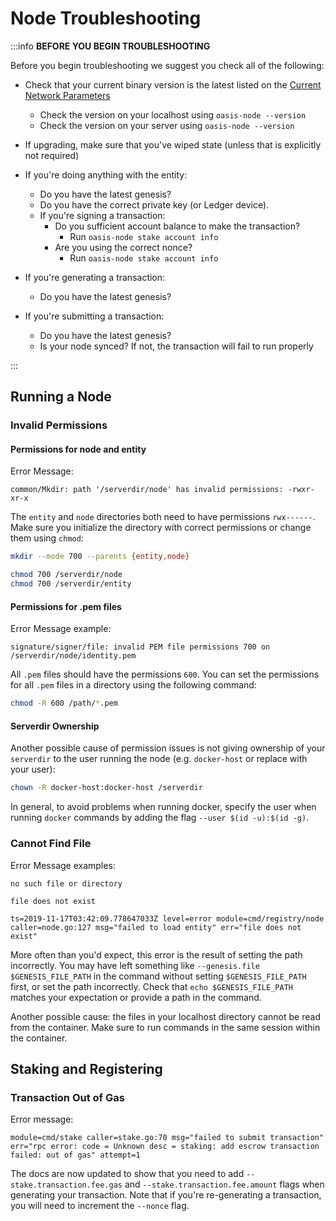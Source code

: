 # Node Troubleshooting

:::info **BEFORE YOU BEGIN TROUBLESHOOTING**

Before you begin troubleshooting we suggest you check all of the following:

* Check that your current binary version is the latest listed on the [Current Network Parameters](../oasis-network/network-parameters)
  * Check the version on your localhost using `oasis-node --version`
  * Check the version on your server using `oasis-node --version`
* If upgrading, make sure that you've wiped state (unless that is explicitly not required)

* If you're doing anything with the entity:
  * Do you have the latest genesis?
  * Do you have the correct private key (or Ledger device).
  * If you're signing a transaction:
    * Do you sufficient account balance to make the transaction?
      * Run `oasis-node stake account info`
    * Are you using the correct nonce?
      * Run `oasis-node stake account info`
* If you're generating a transaction:
  * Do you have the latest genesis?
* If you're submitting a transaction:
  * Do you have the latest genesis?
  * Is your node synced? If not, the transaction will fail to run properly

:::

## Running a Node

### Invalid Permissions

#### Permissions for node and entity

Error Message:

```text
common/Mkdir: path '/serverdir/node' has invalid permissions: -rwxr-xr-x
```

The `entity` and `node` directories both need to have permissions `rwx------`. Make sure you initialize the directory with correct permissions or change them using `chmod`:

```bash
mkdir --mode 700 --parents {entity,node}
```

```bash
chmod 700 /serverdir/node
chmod 700 /serverdir/entity
```

#### Permissions for .pem files

Error Message example:

```text
signature/signer/file: invalid PEM file permissions 700 on /serverdir/node/identity.pem
```

All `.pem` files should have the permissions `600`. You can set the permissions for all `.pem` files in a directory using the following command:

```bash
chmod -R 600 /path/*.pem
```

#### Serverdir Ownership

Another possible cause of permission issues is not giving ownership of your `serverdir` to the user running the node (e.g. `docker-host` or replace with your user):

```bash
chown -R docker-host:docker-host /serverdir
```

In general, to avoid problems when running docker, specify the user when running `docker` commands by adding the flag `--user $(id -u):$(id -g)`.

### Cannot Find File

Error Message examples:

```text
no such file or directory
```

```text
file does not exist
```

```text
ts=2019-11-17T03:42:09.778647033Z level=error module=cmd/registry/node caller=node.go:127 msg="failed to load entity" err="file does not exist"
```

More often than you'd expect, this error is the result of setting the path incorrectly. You may have left something like `--genesis.file $GENESIS_FILE_PATH` in the command without setting `$GENESIS_FILE_PATH` first, or set the path incorrectly. Check that `echo $GENESIS_FILE_PATH` matches your expectation or provide a path in the command.

Another possible cause: the files in your localhost directory cannot be read from the container. Make sure to run commands in the same session within the container.

## Staking and Registering

### Transaction Out of Gas

Error message:

```text
module=cmd/stake caller=stake.go:70 msg="failed to submit transaction" err="rpc error: code = Unknown desc = staking: add escrow transaction failed: out of gas" attempt=1
```

The docs are now updated to show that you need to add `--stake.transaction.fee.gas` and `--stake.transaction.fee.amount` flags when generating your transaction. Note that if you're re-generating a transaction, you will need to increment the `--nonce` flag.

